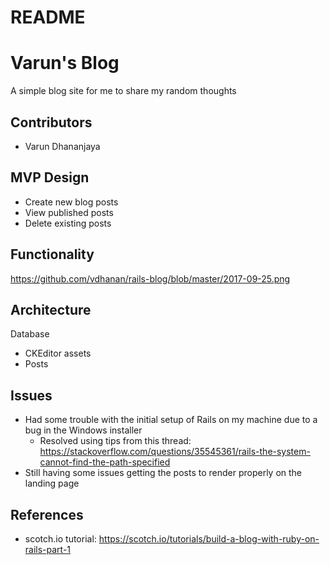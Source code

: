 # README

# Varun's Blog
A simple blog site for me to share my random thoughts

## Contributors
* Varun Dhananjaya

## MVP Design
* Create new blog posts
* View published posts
* Delete existing posts

## Functionality
https://github.com/vdhanan/rails-blog/blob/master/2017-09-25.png

## Architecture
Database
* CKEditor assets
* Posts

## Issues
* Had some trouble with the initial setup of Rails on my machine due to a bug in the Windows installer
  * Resolved using tips from this thread: https://stackoverflow.com/questions/35545361/rails-the-system-cannot-find-the-path-specified
* Still having some issues getting the posts to render properly on the landing page

## References
* scotch.io tutorial: https://scotch.io/tutorials/build-a-blog-with-ruby-on-rails-part-1
